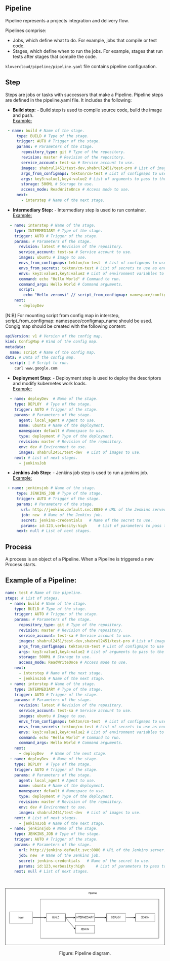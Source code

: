 ## Pipeline

Pipeline represents a projects integration and delivery flow.

Pipelines comprise:

- Jobs, which define what to do. For example, jobs that compile or test code.
- Stages, which define when to run the jobs. For example, stages that run tests after stages that compile the code.

```klovercloud/pipeline/pipeline.yaml``` file contains pipeline configuration.

## Step

Steps are jobs or tasks with successors that make a Pipeline. Pipeline steps are defined in the pipeline.yaml file. It
includes the following:

- __Build step:__ - Build step is used to compile source code, build the image and push.<br/><u>Example:</u><br/>

```yaml
 - name: build # Name of the stage.
     type: BUILD # Type of the stage.
     trigger: AUTO # Trigger of the stage.
     params: # Parameters of the stage.
       repository_type: git # Type of the repository.
       revision: master # Revision of the repository.
       service_account: test-sa # Service account to use.
       images: shabrul2451/test-dev,shabrul2451/test-pro # List of images to build.
       args_from_configmaps: tekton/cm-test # List of configmaps to use as arguments.
       args: key3:value1,key4:value2 # List of arguments to pass to the stage.
       storage: 500Mi # Storage to use.
       access_mode: ReadWriteOnce # Access mode to use.
     next:
       - interstep # Name of the next stage.
  ```

- __Intermediary Step:__ - Intermediary step is used to run container.<br/><u>Example:</u><br/>

```yaml
  - name: interstep # Name of the stage.
    type: INTERMEDIARY # Type of the stage.
    trigger: AUTO # Trigger of the stage.
    params: # Parameters of the stage.
      revision: latest # Revision of the repository.
      service_account: test-sa # Service account to use.
      images: ubuntu # Image to use.
      envs_from_configmaps: tekton/cm-test  # List of configmaps to use as environment variables.
      envs_from_secrets: tekton/cm-test # List of secrets to use as environment variables.
      envs: key3:value1,key4:value2 # List of environment variables to pass to the stage.
      command: echo "Hello World" # Command to run.
      command_args: Hello World # Command arguments.
      script:
        echo "Hello zeromsi" // script_from_configmap: namespace/configmap_name  # Script to run.
    next:
      - deployDev
```

[N:B] For mounting script from config map in interstep, script_from_configmap: namespace/configmap_name should be used.
Congig map should be created with the following content:

```yaml
apiVersion: v1 # Version of the config map.
kind: ConfigMap # Kind of the config map.
metadata:
  name: script # Name of the config map.
data: # Data of the config map.
  script: | # Script to run.
    curl www.google.com
```

- __Deployment Step:__ - Deployment step is used to deploy the descriptors and modify kubernetes work loads.<br/><u>
  Example:</u><br/>

```yaml
  - name: deployDev  # Name of the stage.
    type: DEPLOY  # Type of the stage.
    trigger: AUTO # Trigger of the stage.
    params: # Parameters of the stage.
      agent: local_agent # Agent to use.
      name: ubuntu # Name of the deployment.
      namespace: default # Namespace to use.
      type: deployment # Type of the deployment.
      revision: master # Revision of the repository.
      env: dev # Environment to use.
      images: shabrul2451/test-dev  # List of images to use.
    next: # List of next stages.
      - jenkinsJob
```

- __Jenkins Job Step:__ - Jenkins job step is used to run a jenkins job.<br/><u>Example:</u><br/>

```yaml
 - name: jenkinsjob # Name of the stage.
     type: JENKINS_JOB # Type of the stage.
     trigger: AUTO # Trigger of the stage.
     params: # Parameters of the stage.
       url: http://jenkins.default.svc:8080 # URL of the Jenkins server.
       job: new  # Name of the Jenkins job.
       secret: jenkins-credentials   # Name of the secret to use.
       params: id:123,verbosity:high     # List of parameters to pass to the Jenkins job.
     next: null # List of next stages.
```

## Process

A process is an object of a Pipeline. When a Pipeline is triggered a new Process starts.

## Example of a Pipeline:

```yml
name: test # Name of the pipeline.
steps: # List of stages.
  - name: build # Name of the stage.
    type: BUILD # Type of the stage.
    trigger: AUTO # Trigger of the stage.
    params: # Parameters of the stage.
      repository_type: git # Type of the repository.
      revision: master # Revision of the repository.
      service_account: test-sa # Service account to use.
      images: shabrul2451/test-dev,shabrul2451/test-pro # List of images to build.
      args_from_configmaps: tekton/cm-test # List of configmaps to use as arguments.
      args: key3:value1,key4:value2 # List of arguments to pass to the stage.
      storage: 500Mi # Storage to use.
      access_mode: ReadWriteOnce # Access mode to use.
    next:
      - interstep # Name of the next stage.
      - jenkinsJob # Name of the next stage.
  - name: interstep # Name of the stage.
    type: INTERMEDIARY # Type of the stage.
    trigger: AUTO # Trigger of the stage.
    params: # Parameters of the stage.
      revision: latest # Revision of the repository.
      service_account: test-sa # Service account to use.
      images: ubuntu # Image to use.
      envs_from_configmaps: tekton/cm-test  # List of configmaps to use as environment variables.
      envs_from_secrets: tekton/cm-test # List of secrets to use as environment variables.
      envs: key3:value1,key4:value2 # List of environment variables to pass to the stage.
      command: echo "Hello World" # Command to run.
      command_args: Hello World # Command arguments.
    next:
      - deployDev   # Name of the next stage.
  - name: deployDev  # Name of the stage.
    type: DEPLOY  # Type of the stage.
    trigger: AUTO # Trigger of the stage.
    params: # Parameters of the stage.
      agent: local_agent # Agent to use.
      name: ubuntu # Name of the deployment.
      namespace: default # Namespace to use.
      type: deployment # Type of the deployment.
      revision: master # Revision of the repository.
      env: dev # Environment to use.
      images: shabrul2451/test-dev  # List of images to use.
    next: # List of next stages.
      - jenkinsJob # Name of the next stage.
  - name: jenkinsjob # Name of the stage.
    type: JENKINS_JOB # Type of the stage.
    trigger: AUTO # Trigger of the stage.
    params: # Parameters of the stage.
      url: http://jenkins.default.svc:8080 # URL of the Jenkins server.
      job: new  # Name of the Jenkins job.
      secret: jenkins-credentials   # Name of the secret to use.
      params: id:123,verbosity:high     # List of parameters to pass to the Jenkins job.
    next: null # List of next stages.
```

<br />

<p align="center">
  <img src="files/images/diagram.png" alt="Material Bread logo">
</p>

<p align="center">
    Figure: Pipeline diagram.
</p>
